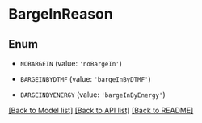 # BargeInReason


## Enum

* `NOBARGEIN` (value: `'noBargeIn'`)

* `BARGEINBYDTMF` (value: `'bargeInByDTMF'`)

* `BARGEINBYENERGY` (value: `'bargeInByEnergy'`)

[[Back to Model list]](../README.md#documentation-for-models) [[Back to API list]](../README.md#documentation-for-api-endpoints) [[Back to README]](../README.md)


